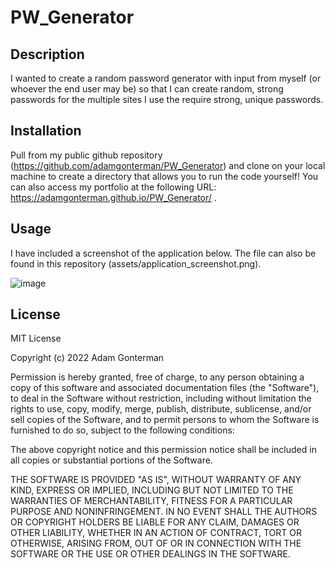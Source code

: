 # PW_Generator

## Description

I wanted to create a random password generator with input from myself (or whoever the end user may be) so that I can create random, strong passwords for the multiple sites I use the require strong, unique passwords.

## Installation

Pull from my public github repository (https://github.com/adamgonterman/PW_Generator) and clone on your local machine to create a directory that allows you to run the code yourself! You can also access my portfolio at the following URL: https://adamgonterman.github.io/PW_Generator/ . 

## Usage

I have included a screenshot of the application below. The file can also be found in this repository (assets/application_screenshot.png). 

![image](https://user-images.githubusercontent.com/109933262/185542440-54ae0ead-a65b-4391-899f-6ee4cdc3d08c.png)

## License

MIT License

Copyright (c) 2022 Adam Gonterman

Permission is hereby granted, free of charge, to any person obtaining a copy of this software and associated documentation files (the "Software"), to deal in the Software without restriction, including without limitation the rights to use, copy, modify, merge, publish, distribute, sublicense, and/or sell copies of the Software, and to permit persons to whom the Software is furnished to do so, subject to the following conditions:

The above copyright notice and this permission notice shall be included in all copies or substantial portions of the Software.

THE SOFTWARE IS PROVIDED "AS IS", WITHOUT WARRANTY OF ANY KIND, EXPRESS OR IMPLIED, INCLUDING BUT NOT LIMITED TO THE WARRANTIES OF MERCHANTABILITY, FITNESS FOR A PARTICULAR PURPOSE AND NONINFRINGEMENT. IN NO EVENT SHALL THE AUTHORS OR COPYRIGHT HOLDERS BE LIABLE FOR ANY CLAIM, DAMAGES OR OTHER LIABILITY, WHETHER IN AN ACTION OF CONTRACT, TORT OR OTHERWISE, ARISING FROM, OUT OF OR IN CONNECTION WITH THE SOFTWARE OR THE USE OR OTHER DEALINGS IN THE SOFTWARE.

